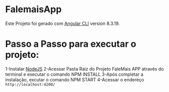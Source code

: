 # FalemaisApp

Este Projeto foi gerado com [Angular CLI](https://github.com/angular/angular-cli) version 8.3.19.

# Passo a Passo para executar o projeto:

1-Instalar [NodeJS](https://nodejs.org/en/)
2-Acessar Pasta Raiz do Projeto FaleMais APP através do terminal e executar o comando NPM INSTALL
3-Após completar a instalação, excutar o comando NPM START
4-Acessar o endereço `http://localhost:4200/`



